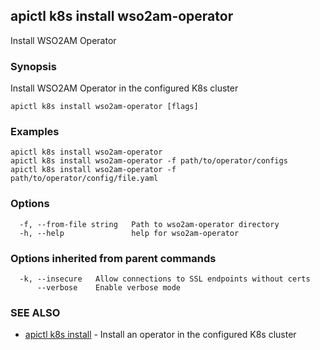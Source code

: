 ## apictl k8s install wso2am-operator

Install WSO2AM Operator

### Synopsis

Install WSO2AM Operator in the configured K8s cluster

```
apictl k8s install wso2am-operator [flags]
```

### Examples

```
apictl k8s install wso2am-operator
apictl k8s install wso2am-operator -f path/to/operator/configs
apictl k8s install wso2am-operator -f path/to/operator/config/file.yaml
```

### Options

```
  -f, --from-file string   Path to wso2am-operator directory
  -h, --help               help for wso2am-operator
```

### Options inherited from parent commands

```
  -k, --insecure   Allow connections to SSL endpoints without certs
      --verbose    Enable verbose mode
```

### SEE ALSO

* [apictl k8s install](apictl_k8s_install.md)	 - Install an operator in the configured K8s cluster

